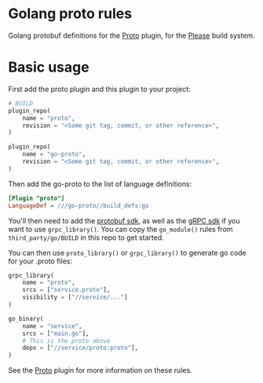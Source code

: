 # Golang proto rules
Golang protobuf definitions for the [Proto](https://github.com/please-build/proto-rules) plugin, for the 
[Please](https://please.build) build system.

# Basic usage
First add the proto plugin and this plugin to your project:
```python
# BUILD
plugin_repo(
    name = "proto",
    revision = "<Some git tag, commit, or other reference>",
)

plugin_repo(
    name = "go-proto",
    revision = "<Some git tag, commit, or other reference>",
)
```

Then add the go-proto to the list of language definitions:
```ini
[Plugin "proto"]
LanguageDef = ///go-proto//build_defs:go
```

You'll then need to add the [protobuf sdk](https://github.com/golang/protobuf), as well as the 
[gRPC sdk](https://google.golang.org/grpc) if you want to use `grpc_library()`. You can copy the `go_module()` rules 
from `third_party/go/BUILD` in this repo to get started. 

You can then use `proto_library()` or `grpc_library()` to generate go code for your .proto files: 

```python
grpc_library(
    name = "proto",
    srcs = ["service.proto"],
    visibility = ["//service/..."]
)
```

```python
go_binary(
    name = "service",
    srcs = ["main.go"],
    # This is the proto above
    deps = ["//service/proto:proto"], 
)
```

See the [Proto](https://github.com/please-build/proto-rules) plugin for more information on these rules. 